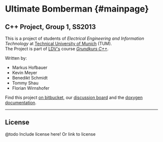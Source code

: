 Ultimate Bomberman  {#mainpage}
====================

C++ Project, Group 1, SS2013
---------------------

This is a project of students of *Electrical Engineering and Information Technology* at [Technical University of Munich](http://www.tum.de) (TUM).  
The Project is part of [LDV's](http://www.ldv.ei.tum.de/en/homepage/) course <a href="http://www.ldv.ei.tum.de/en/lehre/grundkurs-c/"><i>Grundkurs C++</i></a>.

Written by:     

-   Markus Hofbauer  
-   Kevin Meyer  
-   Benedikt Schmidt  
-   Tommy Shau  
-   Florian Wirnshofer  
  
  
Find this project [on bitbucket](https://bitbucket.org/grundkurscpp/game), our [discussion board](http://kevin-meyer.de/forum/) and the [doxygen documentation](http://kevin-meyer.de/docu/).

---

License
------
@todo Include license here! Or link to license